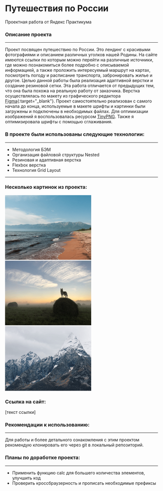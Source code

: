 # **Путешествия по России**
Проектная работа от Яндекс Практикума

### Описание проекта
--------------------
Проект посвящен путешествию по России. Это лендинг с красивыми фотографиями и описанием различных уголков нашей Родины. На сайте имеются ссылки по которым можно перейти на различные источники, где можно познакомиться более подробно с описываемой информацией, а также проложить интересуемый маршрут на картах, посмотреть погоду и расписание транспорта, забронировать жилье и другое.
Целью данной работы была реализация адаптивной верстки и создание резиновой сетки. Эта работа отличается от предыдущих тем, что она была похожа на реальную работу от заказчика. Верстка осуществлялась по макету из графического редактора [Figma](https://www.figma.com/file/5S2WSbEFL6awjVWJ0NWL8Q/Sprint-3_-Russia-_-desktop-%2B-mobile?node-id=28503%3A0){:target="_blank"}. Проект самостоятельно реализован с самого начала до конца, используемые в макете шрифты и картинки были загружены и подключены в необходимых файлах. Для оптимизации изображений я воспользовалась ресурсом <a href="https://tinypng.com/" target="_blank">TinyPNG</a>. Также я оптимизировала шрифты с помощью сглаживания.

### В проекте были использованы следующие технологии:
-----------------------------------------------------
* Методология БЭМ
* Организация файловой структуры Nested
* Резиновая и адаптивная верстка
* Flexbox верстка
* Технология Grid Layout
----------------------------------------
### Несколько картинок из проекта:

![Alt-Байкал](./images/photo-grid-baikal.png)
![Alt-Туман](./images/photo-grid-tuman.png)
![Alt-Эльбрус](./images/photo-grid-elbrus.png)

### Ссылка на сайт:
[текст ссылки]

### Рекомендации к использованию:
---------------------------------
Для работы и более детального ознакомления с этим проектом рекомендую клонировать его через git в локальный репозиторий.

### Планы по доработке проекта:
-------------------------------
* Применить функцию calc для большего количества элементов, улучшить код
* Проверить кроссбраузерность и прописать необходимые префиксы
